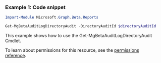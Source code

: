 ### Example 1: Code snippet

```powershellImport-Module Microsoft.Graph.Beta.Reports

Get-MgBetaAuditLogDirectoryAudit -DirectoryAuditId $directoryAuditId
```
This example shows how to use the Get-MgBetaAuditLogDirectoryAudit Cmdlet.
To learn about permissions for this resource, see the [permissions reference](/graph/permissions-reference).

